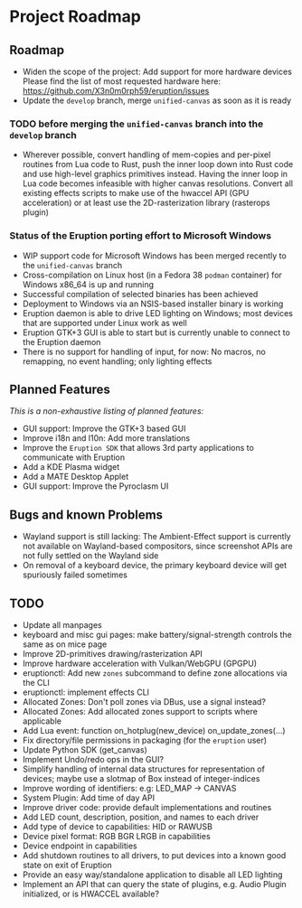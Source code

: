 # Project Roadmap

## Roadmap

- Widen the scope of the project: Add support for more hardware devices
  Please find the list of most requested hardware here: <https://github.com/X3n0m0rph59/eruption/issues>
- Update the `develop` branch, merge `unified-canvas` as soon as it is ready

### TODO before merging the `unified-canvas` branch into the `develop` branch

- Wherever possible, convert handling of mem-copies and per-pixel routines from Lua code to Rust, push the inner loop down into Rust code and use high-level graphics primitives instead. Having the inner loop in Lua code becomes infeasible with higher canvas resolutions.
  Convert all existing effects scripts to make use of the hwaccel API (GPU acceleration) or at least use the
  2D-rasterization library (rasterops plugin)

### Status of the Eruption porting effort to Microsoft Windows

- WIP support code for Microsoft Windows has been merged recently to the `unified-canvas` branch
- Cross-compilation on Linux host (in a Fedora 38 `podman` container) for Windows x86_64 is up and running
- Successful compilation of selected binaries has been achieved
- Deployment to Windows via an NSIS-based installer binary is working
- Eruption daemon is able to drive LED lighting on Windows; most devices that are supported under Linux work as well
- Eruption GTK+3 GUI is able to start but is currently unable to connect to the Eruption daemon
- There is no support for handling of input, for now: No macros, no remapping, no event handling; only lighting effects

## Planned Features

_This is a non-exhaustive listing of planned features:_

- GUI support: Improve the GTK+3 based GUI
- Improve i18n and l10n: Add more translations
- Improve the `Eruption SDK` that allows 3rd party applications to communicate with Eruption
- Add a KDE Plasma widget
- Add a MATE Desktop Applet
- GUI support: Improve the Pyroclasm UI

## Bugs and known Problems

- Wayland support is still lacking: The Ambient-Effect support is currently not available on Wayland-based compositors,
  since screenshot APIs are not fully settled on the Wayland side
- On removal of a keyboard device, the primary keyboard device will get spuriously failed sometimes

## TODO

- Update all manpages
- keyboard and misc gui pages: make battery/signal-strength controls the same as on mice page
- Improve 2D-primitives drawing/rasterization API
- Improve hardware acceleration with Vulkan/WebGPU (GPGPU)
- eruptionctl: Add new `zones` subcommand to define zone allocations via the CLI
- eruptionctl: implement effects CLI
- Allocated Zones: Don't poll zones via DBus, use a signal instead?
- Allocated Zones: Add allocated zones support to scripts where applicable
- Add Lua event: function on_hotplug(new_device) on_update_zones(...)
- Fix directory/file permissions in packaging (for the `eruption` user)
- Update Python SDK (get_canvas)
- Implement Undo/redo ops in the GUI?
- Simplify handling of internal data structures for representation of devices; maybe use a slotmap of Box<dyn Device> instead of integer-indices
- Improve wording of identifiers: e.g: LED_MAP -> CANVAS
- System Plugin: Add time of day API
- Improve driver code: provide default implementations and routines
- Add LED count, description, position, and names to each driver
- Add type of device to capabilities: HID or RAWUSB
- Device pixel format: RGB BGR LRGB in capabilities
- Device endpoint in capabilities
- Add shutdown routines to all drivers, to put devices into a known good state on exit of Eruption
- Provide an easy way/standalone application to disable all LED lighting
- Implement an API that can query the state of plugins, e.g. Audio Plugin initialized, or is HWACCEL available?
